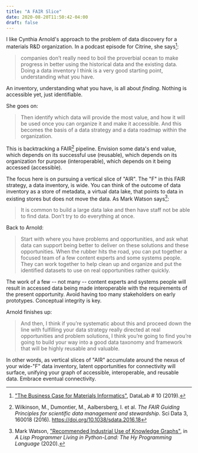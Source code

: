 ```yaml
---
title: "A FAIR Slice"
date: 2020-08-20T11:50:42-04:00
draft: false
---
```


I like Cynthia Arnold's approach to the problem of data discovery for a materials R&D organization.
In a podcast episode for Citrine, she says[^arnold]:
> companies don’t really need to boil the proverbial ocean to make progress in better using the historical data
> and the existing data. Doing a data inventory I think is a very good starting point, understanding what you have.

An inventory, understanding what you have, is all about *finding*. Nothing is accessible yet, just identifiable.

She goes on:
> Then identify which data will provide the most value, and how it will be used once you can organize it and make it
> accessible. And this becomes the basis of a data strategy and a data roadmap within the organization.

This is backtracking a FAIR[^fair] pipeline. Envision some data's end value,
which depends on its successful use (reusable), which depends on its organization for purpose (interoperable),
which depends on it being accessed (accessible).

The focus here is on pursuing a vertical slice of "AIR". The "F" in this FAIR strategy, a data inventory, is wide.
You can think of the outcome of data inventory
as a store of metadata, a virtual data lake, that points to data in existing stores but does not move the data. As
Mark Watson says[^hylangkg]:
> It is common to build a large data lake and then have staff not be able to find data.
> Don’t try to do everything at once.

Back to Arnold:
> Start with where you have problems and opportunities, and ask what data can support being better to deliver
> on these solutions and these opportunities. When the rubber hits the road, you can put together a focused team
> of a few content experts and some systems people. They can work together to help clean up and organize and put
> the identified datasets to use on real opportunities rather quickly.

The work of a few -- not many -- content experts and systems people will result in accessed data being made
interoperable with the requirements of the present opportunity. Avoid having too many stakeholders on early prototypes.
Conceptual integrity is key.

Arnold finishes up:
> And then, I think if you’re systematic about this and proceed down the line with fulfilling your data strategy
> really directed at real opportunities and problem solutions, I think you’re going to find you’re going to build
> your way into a good data taxonomy and framework that will be highly reusable and valuable.

In other words, as vertical slices of "AIR" accumulate around the nexus of your wide-"F" data inventory, latent
opportunities for connectivity will surface, unifying your graph of accessible, interoperable, and reusable data.
Embrace eventual connectivity. 

[^arnold]: ["The Business Case for Materials Informatics"](https://citrine.io/episode-010-dr-cynthia-arnold-the-business-case-for-materials-informatics/), DataLab # 10 (2019).
[^fair]: Wilkinson, M., Dumontier, M., Aalbersberg, I. et al. *The FAIR Guiding Principles for scientific data management and stewardship*. Sci Data 3, 160018 (2016). https://doi.org/10.1038/sdata.2016.18
[^hylangkg]: Mark Watson, ["Recommended Industrial Use of Knowledge Graphs"](https://leanpub.com/hy-lisp-python/read#leanpub-auto-recommended-industrial-use-of-knowledge-graphs),
in *A Lisp Programmer Living in Python-Land: The Hy Programming Language* (2020).